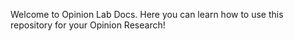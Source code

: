 Welcome to Opinion Lab Docs. Here you can learn how to use this repository for your Opinion Research!
